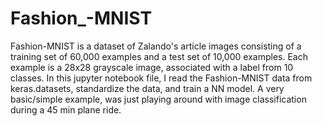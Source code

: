 # Fashion_-MNIST
Fashion-MNIST is a dataset of Zalando's article images consisting of a training set of 60,000 examples and a test set of 10,000 examples. Each example is a 28x28 grayscale image, associated with a label from 10 classes.
In this jupyter notebook file, I read the Fashion-MNIST data from keras.datasets, standardize the data, and train a NN model. A very basic/simple example, was just playing around with image classification during a 45 min plane ride. 
